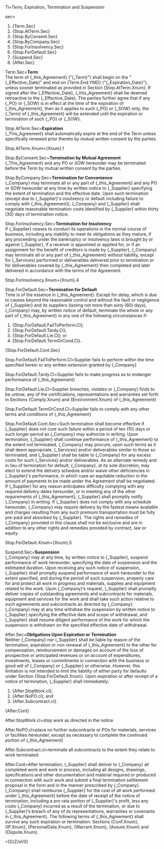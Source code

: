 Ti=Term, Expiration, Termination and Suspension

sec=<ol><li>{Term.Sec}<li>{Stop.AtTerm.Sec}<li>{Stop.ByConsent.Sec}<li>{Stop.ByCompany.Sec}<li>{Stop.ForInsolvency.Sec}<li>{Stop.ForDefault.Sec}<li>{Suspend.Sec}<li>{After.Sec}</ol>

Term.Sec=<b>Term</b><br>The term of {_this_Agreement} ("{_Term}") shall begin on the "{_Effective_Date}" and end on {Term.End.YMD} ("{_Expiration_Date}"), unless sooner terminated as provided in Section {Stop.AtTerm.Xnum}. If signed after the {_Effective_Date}, {_this_Agreement} shall be deemed retroactive to the {_Effective_Date}. The parties further agree that if any {_PO} or {_SOW} is in effect at the time of the expiration of {_this_Agreement}, then as it applies to such {_PO} or {_SOW} only, the {_Term} of {_this_Agreement} will be extended until the expiration or termination of such {_PO} or {_SOW}.

Stop.AtTerm.Sec=<b>Expiration</b><br> {_This_Agreement} shall automatically expire at the end of the Term unless specifically renewed prior thereto by mutual written consent by the parties.

Stop.AtTerm.Xnum={Xnum}.1

Stop.ByConsent.Sec=<b>Termination by Mutual Agreement</b><br> {_This_Agreement} and any PO or SOW hereunder may be terminated before the Term by mutual written consent by the parties.

Stop.ByCompany.Sec=<b>Termination for Convenience</b><br> {_Company} may terminate all or any part of {_this_Agreement} and any PO or SOW hereunder at any time by written notice to {_Supplier} specifying the extent of termination and the effective date. Upon such termination (except due to {_Supplier}'s insolvency or default including failure to comply with {_this_Agreement}), {_Company} and {_Supplier} shall negotiate reasonable termination costs identified by {_Supplier} within thirty (30) days of termination notice.

Stop.ForInsolvency.Sec=<b>Termination for Insolvency</b><br> If {_Supplier} ceases to conduct its operations in the normal course of business, including any inability to meet its obligations as they mature, if any proceeding under the bankruptcy or insolvency laws is brought by or against {_Supplier}, if a receiver is appointed or applied for, or if an assignment for the benefit of creditors is made by {_Supplier}, {_Company} may terminate all or any part of {_this_Agreement} without liability, except for {_Services} performed or deliverables delivered prior to termination or for deliverables covered by {_this_Agreement} then completed and later delivered in accordance with the terms of the Agreement.

Stop.ForInsolvency.Xnum={Xnum}.4

Stop.ForDefault.Sec=<b>Termination for Default</b><br> Time is of the essence in {_this_Agreement}. Except for delay, which is due to causes beyond the reasonable control and without the fault or negligence of {_Supplier} and its suppliers (lasting not more than sixty (60) days), {_Company} may, by written notice of default, terminate the whole or any part of {_this_Agreement} in any one of the following circumstances if: <ol><li>{Stop.ForDefault.FailToPerform.Cl};</li><li>{Stop.ForDefault.Tardy.Cl};</li><li>{Stop.ForDefault.Lie.Cl}; or</li><li>{Stop.ForDefault.TermOrCond.Cl}.</li></ol> {Stop.ForDefault.Cont.Sec}

Stop.ForDefault.FailToPerform.Cl=Supplier fails to perform within the time specified herein or any written extension granted by {_Company}

Stop.ForDefault.Tardy.Cl=Supplier fails to make progress as to endanger performance of {_this_Agreement}

Stop.ForDefault.Lie.Cl=Supplier breaches, violates or {_Company} finds to be untrue, any of the certifications, representations and warranties set forth in Sections {Comply.Xnum} and {Environment.Xnum} of {_this_Agreement}

Stop.ForDefault.TermOrCond.Cl=Supplier fails to comply with any other terms and conditions of {_this_Agreement}

Stop.ForDefault.Cont.Sec=Such termination shall become effective if {_Supplier} does not cure such failure within a period of ten (10) days or such longer period as {_Company} may authorize in writing. Upon termination, {_Supplier} shall continue performance of {_this_Agreement} to the extent not terminated, {_Company} may procure, upon such terms as it shall deem appropriate, {_Services} and/or deliverables similar to those so terminated, and {_Supplier} shall be liable to {_Company} for any excess costs for such {_Services} and/or deliverables. As an alternate remedy and in lieu of termination for default, {_Company}, at its sole discretion, may elect to extend the delivery schedule and/or waive other deficiencies in {_Supplier}'s performance, in which case an equitable reduction in the amount of payments to be made under the Agreement shall be negotiated. If {_Supplier} for any reason anticipates difficulty complying with any required delivery dates hereunder, or in meeting any of the other requirements of {_this_Agreement}, {_Supplier} shall promptly notify {_Company} in writing. If {_Supplier} does not comply with any schedule hereunder, {_Company} may require delivery by the fastest means available and charges resulting from any such premium transportation must be fully pre-paid and absorbed by {_Supplier}. The rights and remedies of {_Company} provided in this clause shall not be exclusive and are in addition to any other rights and remedies provided by contract, law or equity.

Stop.ForDefault.Xnum={Xnum}.5

Suspend.Sec=<b>Suspension</b><br>{_Company} may at any time, by written notice to {_Supplier}, suspend performance of work hereunder, specifying the date of suspension and the estimated duration. Upon receiving any such notice of suspension, {_Supplier} shall promptly suspend performance of work hereunder to the extent specified, and during the period of such suspension, properly care for and protect all work in progress and materials, supplies and equipment related to the work. Upon {_Company}’s request, {_Supplier} shall promptly deliver copies of outstanding agreements and subcontracts for materials, equipment and services for the work and shall take such action relative to such agreements and subcontracts as directed by {_Company}. {_Company} may at any time withdraw the suspension by written notice to {_Supplier} specifying the effective date and scope of withdrawal, and {_Supplier} shall resume diligent performance of the work for which the suspension is withdrawn on the specified effective date of withdrawal.

After.Sec=<b>Obligations Upon Expiration or Termination</b><br>Neither {_Company} nor {_Supplier} shall be liable by reason of the termination, expiration or non renewal of {_this_Agreement} to the other for compensation, reimbursement or damages on account of the loss of prospective or anticipated revenues or on account of expenditures, investments, leases or commitments in connection with the business or good will of {_Company} or {_Supplier} or otherwise. However, this limitation is not intended to limit the liability of either party for defaults under Section {Stop.ForDefault.Xnum}. Upon expiration or after receipt of a notice of termination, {_Supplier} shall immediately: <ol><li>{After.StopWork.cl};</li><li>{After.NoPO.cl}; and</li><li>{After.Subcontract.cl}.</li></ol>{After.Cont}

After.StopWork.cl=stop work as directed in the notice

After.NoPO.cl=place no further subcontracts or POs for materials, services or facilities hereunder, except as necessary to complete the continued portion of {_this_Agreement}

After.Subcontract.cl=terminate all subcontracts to the extent they relate to work terminated

After.Cont=After termination, {_Supplier} shall deliver to {_Company} all completed work and work in process, including all designs, drawings, specifications and other documentation and material required or produced in connection with such work and submit a final termination settlement proposal in the form and in the manner prescribed by {_Company}. {_Company} shall reimburse {_Supplier} for the cost of all work performed under {_this_Agreement} before the date of receipt of the notice of termination, including a pro rata portion of {_Supplier}'s profit, less any costs {_Company} incurred as a result of the termination, or due to {_Supplier}’s breach of any of its representations, warranties or covenants in {_this_Agreement}. The following terms of {_this_Agreement} shall survive any such expiration or termination: Sections {Conf.Xnum}, {IP.Xnum}, {PersonalData.Xnum}, {Warrant.Xnum}, {Assure.Xnum} and {Dispute.Xnum}.

=[G/Z/ol/0]
